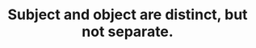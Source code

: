 ---
title: Subject and object are distinct, but not separate.
tags: non-dual buddhism TMWT
star: true
perception: true
order: 2
---